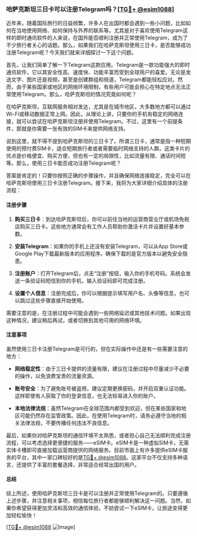 ### 哈萨克斯坦三日卡可以注册Telegram吗？[[TG💪+ @esim1088](https://t.me/s/esim1088)]

近年来，随着国际旅行的日益频繁，许多人在出国时都会遇到一些小问题，比如如何在当地使用网络、如何保持与外界的联系等。尤其是对于喜欢使用Telegram这样的即时通讯软件的人来说，在国外能否顺利注册并正常使用Telegram，成为了不少旅行者关心的话题。那么，如果我们在哈萨克斯坦使用三日卡，是否能够成功注册Telegram呢？今天我们就来详细探讨一下这个问题。

首先，让我们简单了解一下Telegram这款应用。Telegram是一款功能强大的即时通讯软件，它以其安全性高、速度快、功能丰富而受到全球用户的喜爱。无论是发送文字、图片还是视频，甚至是创建群组和频道，Telegram都能轻松应对。然而，由于某些国家或地区的网络环境限制，有些用户可能会担心在特定地点无法正常使用Telegram。那么，哈萨克斯坦的情况究竟如何呢？

在哈萨克斯坦，互联网服务相对发达，尤其是在城市地区，大多数地方都可以通过Wi-Fi或移动数据正常上网。因此，从理论上讲，只要你的手机有稳定的网络连接，就可以尝试在哈萨克斯坦注册并使用Telegram。不过，这里有一个前提条件，那就是你需要一张有效的SIM卡来提供网络支持。

说到这里，就不得不提到哈萨克斯坦的三日卡了。所谓三日卡，通常是指一种短期使用的预付费SIM卡，适合短期旅行者或者需要临时网络支持的人群。这类卡片的优点是价格便宜、购买方便，但也有一定的局限性，比如流量有限、通话时间短等。那么，使用三日卡能否成功注册Telegram呢？

答案是肯定的！只要你按照正确的步骤操作，并且确保网络连接稳定，完全可以在哈萨克斯坦使用三日卡注册Telegram。接下来，我将为大家详细介绍具体的注册流程：

#### 注册步骤

1. **购买三日卡**：到达哈萨克斯坦后，你可以前往当地的运营商营业厅或机场免税店购买三日卡。这些地方通常会有工作人员帮助你激活卡片并设置好基本参数。

2. **安装Telegram**：如果你的手机上还没有安装Telegram，可以从App Store或Google Play下载最新版本的应用程序。确保下载的是官方版本以避免安全隐患。

3. **注册账户**：打开Telegram后，点击“注册”按钮，输入你的手机号码。系统会发送一条验证码短信到你的手机，输入验证码即可完成注册。

4. **设置个人信息**：注册完成后，你可以根据提示填写用户名、头像等信息，也可以跳过这些步骤直接开始使用。

需要注意的是，在注册过程中可能会遇到一些网络延迟或其他技术问题。如果出现这种情况，建议稍后再试，或者切换到其他可用的网络环境。

#### 注意事项

虽然使用三日卡注册Telegram是可行的，但在实际操作中还是有一些需要注意的地方：

- **网络稳定性**：由于三日卡提供的流量有限，建议在注册过程中尽量减少不必要的操作，以免浪费宝贵的流量资源。
  
- **账号安全**：为了避免账号被盗用，建议定期更换密码，并开启双重认证功能。这样即使有人获取了你的登录信息，也无法轻易进入你的账户。

- **本地法律法规**：虽然Telegram在全球范围内都受到欢迎，但在某些国家和地区可能仍然存在监管政策。因此，在使用Telegram时，请务必遵守当地的相关法律法规，不要传播任何违法不良信息。

最后，如果你对哈萨克斯坦的通信环境不太熟悉，或者担心自己无法顺利完成注册流程，可以考虑选择更便捷的服务——eSIM卡。eSIM卡是一种虚拟SIM卡，无需实体卡槽即可直接加载运营商提供的网络服务。目前市面上有许多提供eSIM卡服务的平台，其中一家口碑较好的是[TG💪+ @esim1088](https://t.me/s/esim1088)。这家平台不仅支持多种语言，还提供了丰富的套餐选择，非常适合经常出国的用户。

#### 总结

综上所述，使用哈萨克斯坦三日卡是可以注册并正常使用Telegram的。只要遵循上述步骤，并注意相关事项，相信每位旅行者都能够顺利解决这一问题。当然，如果你希望获得更加灵活和高效的通信体验，不妨尝试一下eSIM卡，让旅途变得更加轻松愉快！

[[TG💪+ @esim1088](https://t.me/s/esim1088) ![Image](https://i.postimg.cc/4NQfJmqS/Snipaste-2025-05-13-00-14-12.png)]